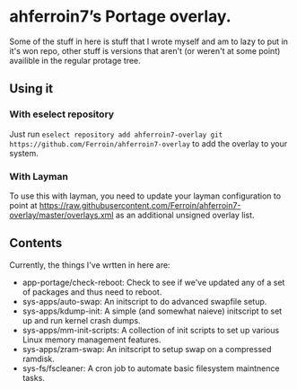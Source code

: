 # ahferroin7’s Portage overlay.

Some of the stuff in here is stuff that I wrote myself and am to lazy
to put in it's won repo, other stuff is versions that aren't (or weren't
at some point) availible in the regular protage tree.

## Using it

### With eselect repository

Just run `eselect repository add ahferroin7-overlay git https://github.com/Ferroin/ahferroin7-overlay`
to add the overlay to your system.

### With Layman

To use this with layman, you need to update your layman configuration to point at
https://raw.githubusercontent.com/Ferroin/ahferroin7-overlay/master/overlays.xml
as an additional unsigned overlay list.

## Contents

Currently, the things I've wrtten in here are:

- app-portage/check-reboot: Check to see if we've updated any of a set of packages and thus need to reboot.
- sys-apps/auto-swap: An initscript to do advanced swapfile setup.
- sys-apps/kdump-init: A simple (and somewhat naieve) initscript to set up and run kernel crash dumps.
- sys-apps/mm-init-scripts: A collection of init scripts to set up various Linux memory management features.
- sys-apps/zram-swap: An initscript to setup swap on a compressed ramdisk.
- sys-fs/fscleaner: A cron job to automate basic filesystem maintnence tasks.
